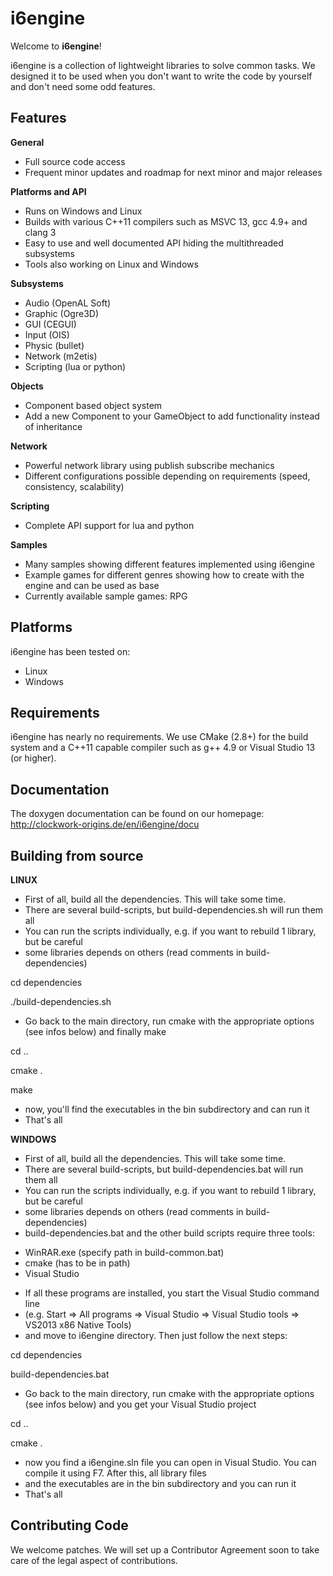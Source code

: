 
# i6engine #

Welcome to **i6engine**!

i6engine is a collection of lightweight libraries to solve common tasks. We designed it to be used when you don't want to write the code by yourself and don't need some odd features.

## Features ##
 
**General**

 * Full source code access
 * Frequent minor updates and roadmap for next minor and major releases

**Platforms and API**

 * Runs on Windows and Linux
 * Builds with various C++11 compilers such as MSVC 13, gcc 4.9+ and clang 3
 * Easy to use and well documented API hiding the multithreaded subsystems
 * Tools also working on Linux and Windows

**Subsystems**

 * Audio (OpenAL Soft)
 * Graphic (Ogre3D)
 * GUI (CEGUI)
 * Input (OIS)
 * Physic (bullet)
 * Network (m2etis)
 * Scripting (lua or python)

**Objects**

 * Component based object system
 * Add a new Component to your GameObject to add functionality instead of inheritance

**Network**

 * Powerful network library using publish subscribe mechanics
 * Different configurations possible depending on requirements (speed, consistency, scalability)

**Scripting**

 * Complete API support for lua and python

**Samples**

 * Many samples showing different features implemented using i6engine
 * Example games for different genres showing how to create with the engine and can be used as base
 * Currently available sample games: RPG

## Platforms ##

i6engine has been tested on:

 * Linux
 * Windows

## Requirements ##

i6engine has nearly no requirements. We use CMake (2.8+) for the build system and a C++11 capable compiler such as g++ 4.9 or Visual Studio 13 (or higher).

## Documentation ##

The doxygen documentation can be found on our homepage: http://clockwork-origins.de/en/i6engine/docu

## Building from source ##

**LINUX**

 * First of all, build all the dependencies. This will take some time.
 * There are several build-scripts, but build-dependencies.sh will run them all
 * You can run the scripts individually, e.g. if you want to rebuild 1 library, but be careful
 * some libraries depends on others (read comments in build-dependencies)

cd dependencies

./build-dependencies.sh

 * Go back to the main directory, run cmake with the appropriate options (see infos below) and finally make

cd ..

cmake .

make

 * now, you'll find the executables in the bin subdirectory and can run it
 * That's all

**WINDOWS**

 * First of all, build all the dependencies. This will take some time.
 * There are several build-scripts, but build-dependencies.bat will run them all
 * You can run the scripts individually, e.g. if you want to rebuild 1 library, but be careful
 * some libraries depends on others (read comments in build-dependencies)
 * build-dependencies.bat and the other build scripts require three tools:
	
 - WinRAR.exe (specify path in build-common.bat)
 - cmake (has to be in path)
 - Visual Studio
		
 * If all these programs are installed, you start the Visual Studio command line
 * (e.g. Start => All programs => Visual Studio => Visual Studio tools => VS2013 x86 Native Tools)
 * and move to i6engine directory. Then just follow the next steps:

cd dependencies

build-dependencies.bat

 * Go back to the main directory, run cmake with the appropriate options (see infos below) and you get your Visual Studio project

cd ..

cmake .

 * now you find a i6engine.sln file you can open in Visual Studio. You can compile it using F7. After this, all library files
 * and the executables are in the bin subdirectory and you can run it
 * That's all

## Contributing Code ##

We welcome patches. We will set up a Contributor Agreement soon to take care of the legal aspect of contributions.
